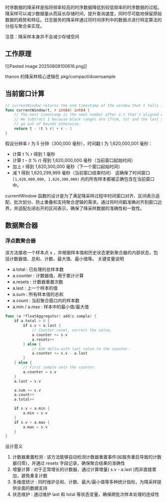 时序数据的降采样是指将频率较高的时序数据降低到较低频率的时序数据的过程。
降采样可以减少数据量从而延长存储时间，提升查询速度，同时尽可能地保留原始数据的趋势和特征。日志服务的降采样通过将时间序列中的数据点进行特定算法的分组与聚合来实现。

注意：降采样本身并不会减少存储空间
## 工作原理

![[Pasted image 20250808100616.png]]


thanos 的降采样核心逻辑在 pkg/compact/downsample 


## 当前窗口计算

``` go
// currentWindow returns the end timestamp of the window that t falls into.
func currentWindow(t, r int64) int64 {
	// The next timestamp is the next number after s.t that's aligned with window.
	// We subtract 1 because block ranges are [from, to) and the last sample would
	// go out of bounds otherwise.
	return t - (t % r) + r - 1
}
```

假设分辨率 r 为 5 分钟（300,000 毫秒），时间戳 t 为 1,620,000,001 毫秒：
- 计算 t % r 得到 1 毫秒
- 计算 t - (t % r) 得到 1,620,000,000 毫秒（当前窗口起始时间）
- 加上 r 得到 1,620,300,000 毫秒（下一个窗口起始时间）
- 减 1 得到 1,620,299,999 毫秒（当前窗口结束时间）
这确保了时间窗口  `[1,620,000,000, 1,620,300,000)` 内的所有样本都被正确包含在当前窗口中。

currentWindow 函数的设计是为了满足降采样过程中时间窗口对齐、区间表示适配、批次划分、防止重叠和支持聚合逻辑的需求。通过将时间戳准确对齐到窗口边界，并适配左闭右开的区间表示，确保了降采样数据的准确性和一致性。

## 数据聚合器

### 浮点数聚合器

该方法接收一个样本点 s ，并根据样本值和历史状态更新聚合器的内部状态，包括计数器值、总和、计数、最大值、最小值等。
关键变量说明
- a.total : 已处理的总样本数
- a.counter : 计数器值，用于累计计算
- a.resets : 计数器重置次数
- a.last : 上一个样本的值
- a.sum : 所有样本值的总和
- a.count : 当前聚合窗口内的样本数
- a.min / a.max : 样本中的最小值/最大值

``` go
func (a *floatAggregator) add(s sample) {
	if a.total > 0 {
		if s.v < a.last {
			// Counter reset, correct the value.
			a.counter += s.v
			a.resets++
		} else {
			// Add delta with last value to the counter.
			a.counter += s.v - a.last
		}
	} else {
		// First sample sets the counter.
		a.counter = s.v
	}
	a.last = s.v

	a.sum += s.v
	a.count++
	a.total++

	if s.v < a.min {
		a.min = s.v
	}
	if s.v > a.max {
		a.max = s.v
	}
}
```

设计意义
1. 计数器重置检测 : 该方法能够自动检测计数器重置事件(如服务重启导致的计数器归零)，并通过 resets 字段记录，确保聚合结果的准确性
2. 增量计算 : 对于正常增长的计数器，通过计算增量( s.v - a.last )而非直接累加，避免重复计数
3. 多维度统计 : 同时维护总和、计数、最大/最小值等多种统计指标，为降采样提供全面的数据支持
4. 状态维护 : 通过维护 last 和 total 等状态变量，确保跨批次样本处理的连续性

